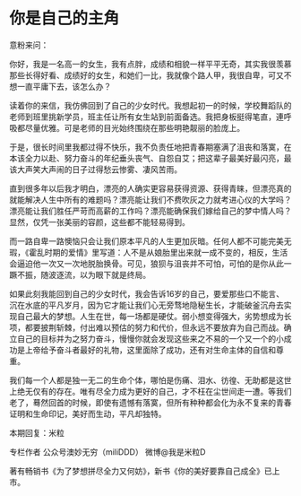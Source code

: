 # 你是自己的主角

意粉来问： 

你好，我是一名高一的女生，我有点胖，成绩和相貌一样平平无奇，其实我很羡慕那些长得好看、成绩好的女生，和她们一比，我就像个路人甲，我很自卑，可又不想一直平庸下去，该怎么办？ 

读着你的来信，我仿佛回到了自己的少女时代。我想起初一的时候，学校舞蹈队的老师到班里挑新学员，班主任让所有女生站到前面备选。我把身板挺得笔直，連呼吸都尽量优雅。可是老师的目光始终围绕在那些明艳靓丽的脸庞上。 

于是，很长时间里我都过得不快乐，我不负责任地把青春期塞满了沮丧和落寞，在本该全力以赴、努力奋斗的年纪垂头丧气、自怨自艾；把这辈子最美好最闪亮，最该大声笑大声闹的日子过得愁云惨雾、凄风苦雨。 

直到很多年以后我才明白，漂亮的人确实更容易获得资源、获得青睐，但漂亮真的就能解决人生中所有的难题吗？漂亮能让我们不费吹灰之力就考进心仪的大学吗？漂亮能让我们胜任严苛而高薪的工作吗？漂亮能确保我们嫁给自己的梦中情人吗？显然，仅凭一张美丽的容颜，这些都不能轻易得到。 

而一路自卑一路懊恼只会让我们原本平凡的人生更加灰暗。任何人都不可能完美无瑕，《霍乱时期的爱情》里写道：人不是从娘胎里出来就一成不变的，相反，生活会逼迫他一次又一次地脱胎换骨。可见，狼狈与沮丧并不可怕，可怕的是你从此一蹶不振，随波逐流，以为眼下就是终局。 

如果此刻我能回到自己的少女时代，我会告诉16岁的自己，要爱那些口不能言、沉在水底的平凡岁月，因为它才能让我们心无旁骛地隐秘生长，才能破釜沉舟去实现自己最大的梦想。人生在世，每一场都是硬仗。弱小想变得强大，劣势想成为长项，都要披荆斩棘，付出难以预估的努力和代价，但永远不要放弃为自己而战。确立自己的目标并为之努力奋斗，慢慢你就会发现这些来之不易的一个又一个的小成功是上帝给予奋斗者最好的礼物，这里面除了成功，还有对生命主体的自信和尊重。 

我们每一个人都是独一无二的生命个体，哪怕是伤痛、泪水、彷徨、无助都是这世上绝无仅有的存在。唯有尽全力成为更好的自己，才不枉在尘世间走一遭。等我们老了，蓦然回首的时候，即使有遗憾有落寞，但所有种种都会化为永不复来的青春证明和生命印记，美好而生动，平凡却独特。 

本期回复：米粒 

专栏作者 公众号澳妙无穷（miliDDD） 微博@我是米粒D 

著有畅销书《为了梦想拼尽全力又何妨》，新书《你的美好要靠自己成全》已上市。